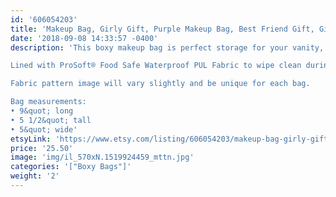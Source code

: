 ```yaml
---
id: '606054203'
title: 'Makeup Bag, Girly Gift, Purple Makeup Bag, Best Friend Gift, Gift for friends Birthday, Printed Toiletry Bag, Waterproof Makeup Bag'
date: '2018-09-08 14:33:57 -0400'
description: 'This boxy makeup bag is perfect storage for your vanity, or bathroom sink. It has a lot of room to store everything from makeup palettes, brushes, to your everyday essentials. Great for travel, lined with sturdy interfacing and handle attached to the side.

Lined with ProSoft® Food Safe Waterproof PUL Fabric to wipe clean during use. 

Fabric pattern image will vary slightly and be unique for each bag.

Bag measurements:
• 9&quot; long
• 5 1/2&quot; tall
• 5&quot; wide'
etsyLink: 'https://www.etsy.com/listing/606054203/makeup-bag-girly-gift-purple-makeup-bag?utm_source=synctostaticsite&utm_medium=api&utm_campaign=api'
price: '25.50'
image: 'img/il_570xN.1519924459_mttn.jpg'
categories: '["Boxy Bags"]'
weight: '2'
---
```

